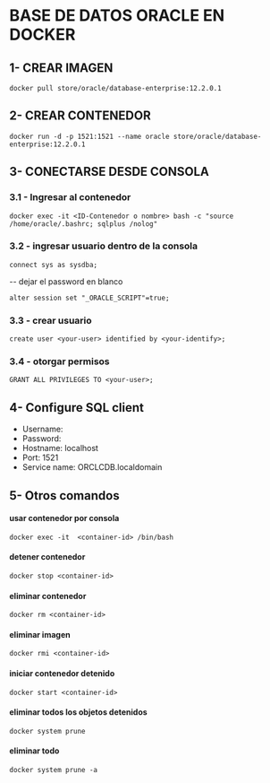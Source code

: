 # BASE DE DATOS ORACLE EN DOCKER

## 1- CREAR IMAGEN
```
docker pull store/oracle/database-enterprise:12.2.0.1
```
## 2- CREAR CONTENEDOR
```
docker run -d -p 1521:1521 --name oracle store/oracle/database-enterprise:12.2.0.1
```

## 3- CONECTARSE DESDE CONSOLA
### 3.1  - Ingresar al contenedor 
```
docker exec -it <ID-Contenedor o nombre> bash -c "source /home/oracle/.bashrc; sqlplus /nolog"
```
### 3.2 - ingresar usuario dentro de la consola
```
connect sys as sysdba;  
```
-- dejar el password en blanco
```
alter session set "_ORACLE_SCRIPT"=true;
```
### 3.3 - crear usuario
```
create user <your-user> identified by <your-identify>;
```

### 3.4 -  otorgar permisos
```
GRANT ALL PRIVILEGES TO <your-user>;
```

## 4- Configure SQL client

 * Username: <your-user>
 * Password: <your-user>
 * Hostname: localhost
 * Port: 1521
 * Service name: ORCLCDB.localdomain

## 5- Otros comandos

#### usar contenedor por consola
```
docker exec -it  <container-id> /bin/bash   
```
#### detener contenedor
```
docker stop <container-id>
```
#### eliminar contenedor
```
docker rm <container-id>
```
#### eliminar imagen
```
docker rmi <container-id>
```
#### iniciar contenedor detenido
```
docker start <container-id> 
```
#### eliminar todos los objetos detenidos
```
docker system prune
```
#### eliminar todo
```
docker system prune -a   
```
